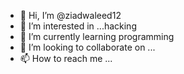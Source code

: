 - 👋 Hi, I’m @ziadwaleed12
- 👀 I’m interested in ...hacking
- 🌱 I’m currently learning programming
- 💞️ I’m looking to collaborate on ...
- 📫 How to reach me ...

<!---
ziadwaleed12/ziadwaleed12 is a ✨ special ✨ repository because its `README.md` (this file) appears on your GitHub profile.
You can click the Preview link to take a look at your changes.
--->
